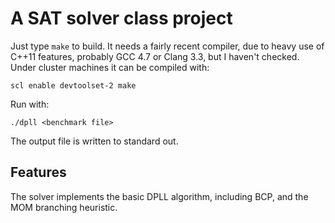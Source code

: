 A SAT solver class project
==========================

Just type `make` to build. It needs a fairly recent compiler, due to heavy use
of C++11 features, probably GCC 4.7 or Clang 3.3, but I haven't checked. Under
cluster machines it can be compiled with:

    scl enable devtoolset-2 make

Run with:

    ./dpll <benchmark file>

The output file is written to standard out.

Features
---------

The solver implements the basic DPLL algorithm, including BCP, and the MOM
branching heuristic.

